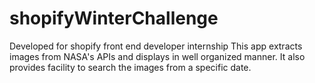 # shopifyWinterChallenge
Developed for shopify front end developer internship 
This app extracts images from NASA's APIs and displays in well organized manner. It also provides facility to search the images from a specific date.
